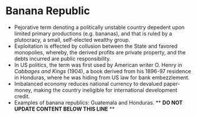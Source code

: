 Banana Republic
===============

* Pejorative term denoting a politically unstable country depedent upon limited primary productions (e.g. bananas), and that is ruled by a plutocracy, a small, self-elected wealthy group.
* Exploitation is effected by collusion between the State and favored monopolies, whereby, the derived profits are private property, and the debts incurred are public responsibility.
* In US politics, the term was first used by American writer O. Henry in _Cabbages and Kings_ (1904), a book derived from his 1896-97 residence in Honduras, where he was hiding from US law for bank embezzlement.
* Imbalanced economy reduces national currency to devalued paper-money, making the country ineligible for international development credit.
* Examples of banana republics: Guatemala and Honduras.
** **DO NOT UPDATE CONTENT BELOW THIS LINE** **

